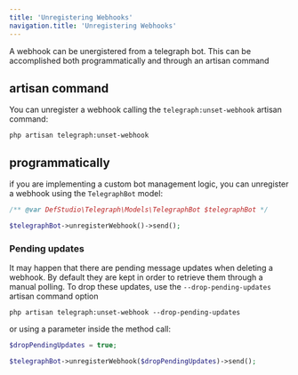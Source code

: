 ```yaml
---
title: 'Unregistering Webhooks'
navigation.title: 'Unregistering Webhooks'
---
```


A webhook can be unergistered from a telegraph bot. This can be accomplished both programmatically and through an artisan command

## artisan command

You can unregister a webhook calling the `telegraph:unset-webhook` artisan command:

```shell
php artisan telegraph:unset-webhook
```

## programmatically

if you are implementing a custom bot management logic, you can unregister a webhook using the `TelegraphBot` model:

```php
/** @var DefStudio\Telegraph\Models\TelegraphBot $telegraphBot */

$telegraphBot->unregisterWebhook()->send();
```


### Pending updates

It may happen that there are pending message updates when deleting a webhook. By default they are kept in order to retrieve them through a manual polling. To drop these updates, use the `--drop-pending-updates` artisan command option

```shell
php artisan telegraph:unset-webhook --drop-pending-updates
```

or using a parameter inside the method call:

```php
$dropPendingUpdates = true;

$telegraphBot->unregisterWebhook($dropPendingUpdates)->send();
```
